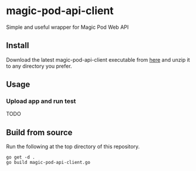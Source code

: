 # magic-pod-api-client
Simple and useful wrapper for Magic Pod Web API


## Install

Download the latest magic-pod-api-client executable from [here](https://github.com/Magic-Pod/magic-pod-api-client/releases) and unzip it to any directory you prefer.

## Usage

### Upload app and run test

TODO

## Build from source

Run the following at the top directory of this repository.

```
go get -d .
go build magic-pod-api-client.go
```